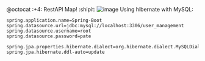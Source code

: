 @octocat :+4: RestAPI Map! :shipit:
![image](https://github.com/user-attachments/assets/50d716af-1c0f-42a1-ba11-14ce6ec4cd34)
Using hibernate with MySQL:
```
spring.application.name=Spring-Boot
spring.datasource.url=jdbc:mysql://localhost:3306/user_management
spring.datasource.username=root
spring.datasource.password=pate

spring.jpa.properties.hibernate.dialect=org.hibernate.dialect.MySQLDialect
spring.jpa.hibernate.ddl-auto=update

```

